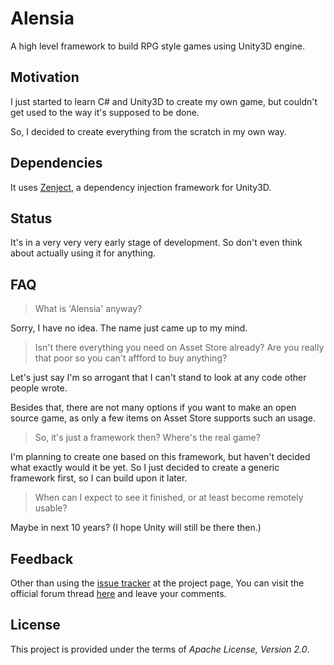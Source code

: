 # Alensia

A high level framework to build RPG style games using Unity3D engine.

## Motivation

I just started to learn C# and Unity3D to create my own game, but couldn't get used 
to the way it's supposed to be done.

So, I decided to create everything from the scratch in my own way.   

## Dependencies

It uses [Zenject](https://github.com/modesttree/Zenject), a dependency injection framework for Unity3D.

## Status

It's in a very very very early stage of development. So don't even think about 
actually using it for anything.

## FAQ

> What is 'Alensia' anyway?

Sorry, I have no idea. The name just came up to my mind.

> Isn't there everything you need on Asset Store already? Are you really that 
poor so you can't affford to buy anything?

Let's just say I'm so arrogant that I can't stand to look at any code other 
people wrote.

Besides that, there are not many options if you want to make an open source 
game, as only a few items on Asset Store supports such an usage.

> So, it's just a framework then? Where's the real game?

I'm planning to create one based on this framework, but haven't decided what 
exactly would it be yet. So I just decided to create a generic framework first, 
so I can build upon it later.

> When can I expect to see it finished, or at least become remotely usable?

Maybe in next 10 years? (I hope Unity will still be there then.)

## Feedback

Other than using the [issue tracker](https://github.com/mysticfall/Alensia/issues) 
at the project page, You can visit the official forum thread 
[here](https://forum.unity3d.com/threads/alensia-an-open-source-rpg-framework-wanna-be-in-a-very-very-early-stage.465618/) 
and leave your comments.

## License

This project is provided under the terms of _Apache License, Version 2.0_.
